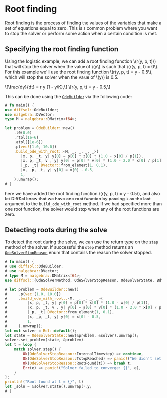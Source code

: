 # Root finding

Root finding is the process of finding the values of the variables that make a set of equations equal to zero. This is a common problem where you want to
stop the solver or perform some action when a certain condition is met. 

## Specifying the root finding function

Using the logistic example, we can add a root finding function \\(r(y, p, t)\\) that will stop the solver when the value of \\(y\\) is such that \\(r(y, p, t) = 0\\).
For this example we'll use the root finding function \\(r(y, p, t) = y - 0.5\\), which will stop the solver when the value of \\(y\\) is 0.5.


\\[\frac{dy}{dt} = r y (1 - y/K),\\] 
\\[r(y, p, t) = y - 0.5,\\]

This can be done using the [`OdeBuilder`](https://docs.rs/diffsol/latest/diffsol/ode_solver/builder/struct.OdeBuilder.html) via the following code:

```rust
# fn main() {
use diffsol::OdeBuilder;
use nalgebra::DVector;
type M = nalgebra::DMatrix<f64>;

let problem = OdeBuilder::new()
    .t0(0.0)
    .rtol(1e-6)
    .atol([1e-6])
    .p(vec![1.0, 10.0])
    .build_ode_with_root::<M, _, _, _, _>(
       |x, p, _t, y| y[0] = p[0] * x[0] * (1.0 - x[0] / p[1]),
       |x, p, _t, v , y| y[0] = p[0] * v[0] * (1.0 - 2.0 * x[0] / p[1]),
       |_p, _t| DVector::from_element(1, 0.1),
       |x, _p, _t, y| y[0] = x[0] - 0.5,
       1,
    ).unwrap();
# }
```

here we have added the root finding function \\(r(y, p, t) = y - 0.5\\), and also let DiffSol know that we have one root function by passing `1` as the last argument to the `build_ode_with_root` method.
If we had specified more than one root function, the solver would stop when any of the root functions are zero.

## Detecting roots during the solve

To detect the root during the solve, we can use the return type on the [`step`](https://docs.rs/diffsol/latest/diffsol/ode_solver/method/trait.OdeSolverMethod.html#tymethod.step) method of the solver. 
If successful the `step` method returns an [`OdeSolverStopReason`](https://docs.rs/diffsol/latest/diffsol/ode_solver/method/enum.OdeSolverStopReason.html) enum that contains the reason the solver stopped.


```rust
# fn main() {
# use diffsol::OdeBuilder;
# use nalgebra::DVector;
# type M = nalgebra::DMatrix<f64>;
use diffsol::{OdeSolverMethod, OdeSolverStopReason, OdeSolverState, Bdf};

# let problem = OdeBuilder::new()
#     .p(vec![1.0, 10.0])
#     .build_ode_with_root::<M, _, _, _, _>(
#         |x, p, _t, y| y[0] = p[0] * x[0] * (1.0 - x[0] / p[1]),
#         |x, p, _t, v , y| y[0] = p[0] * v[0] * (1.0 - 2.0 * x[0] / p[1]),
#         |_p, _t| DVector::from_element(1, 0.1),
#         |x, _p, _t, y| y[0] = x[0] - 0.5,
#         1,
#     ).unwrap();
let mut solver = Bdf::default();
let state = OdeSolverState::new(&problem, &solver).unwrap();
solver.set_problem(state, &problem);
let t = loop {
    match solver.step() {
        Ok(OdeSolverStopReason::InternalTimestep) => continue,
        Ok(OdeSolverStopReason::TstopReached) => panic!("We didn't set a stop time"),
        Ok(OdeSolverStopReason::RootFound(t)) => break t,
        Err(e) => panic!("Solver failed to converge: {}", e),
    }
};
println!("Root found at t = {}", t);
let _soln = &solver.state().unwrap().y;
# }
```

